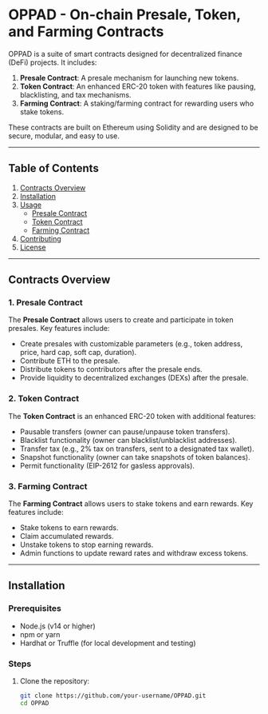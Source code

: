 # OPPAD - On-chain Presale, Token, and Farming Contracts

OPPAD is a suite of smart contracts designed for decentralized finance (DeFi) projects. It includes:
1. **Presale Contract**: A presale mechanism for launching new tokens.
2. **Token Contract**: An enhanced ERC-20 token with features like pausing, blacklisting, and tax mechanisms.
3. **Farming Contract**: A staking/farming contract for rewarding users who stake tokens.

These contracts are built on Ethereum using Solidity and are designed to be secure, modular, and easy to use.

---

## Table of Contents
1. [Contracts Overview](#contracts-overview)
2. [Installation](#installation)
3. [Usage](#usage)
   - [Presale Contract](#presale-contract)
   - [Token Contract](#token-contract)
   - [Farming Contract](#farming-contract)
4. [Contributing](#contributing)
5. [License](#license)

---

## Contracts Overview

### 1. Presale Contract
The **Presale Contract** allows users to create and participate in token presales. Key features include:
- Create presales with customizable parameters (e.g., token address, price, hard cap, soft cap, duration).
- Contribute ETH to the presale.
- Distribute tokens to contributors after the presale ends.
- Provide liquidity to decentralized exchanges (DEXs) after the presale.

### 2. Token Contract
The **Token Contract** is an enhanced ERC-20 token with additional features:
- Pausable transfers (owner can pause/unpause token transfers).
- Blacklist functionality (owner can blacklist/unblacklist addresses).
- Transfer tax (e.g., 2% tax on transfers, sent to a designated tax wallet).
- Snapshot functionality (owner can take snapshots of token balances).
- Permit functionality (EIP-2612 for gasless approvals).

### 3. Farming Contract
The **Farming Contract** allows users to stake tokens and earn rewards. Key features include:
- Stake tokens to earn rewards.
- Claim accumulated rewards.
- Unstake tokens to stop earning rewards.
- Admin functions to update reward rates and withdraw excess tokens.

---

## Installation

### Prerequisites
- Node.js (v14 or higher)
- npm or yarn
- Hardhat or Truffle (for local development and testing)

### Steps
1. Clone the repository:
   ```bash
   git clone https://github.com/your-username/OPPAD.git
   cd OPPAD